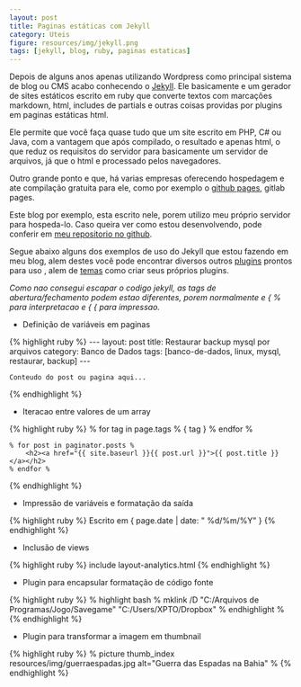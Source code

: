 ```yaml
---
layout: post
title: Paginas estáticas com Jekyll
category: Uteis
figure: resources/img/jekyll.png
tags: [jekyll, blog, ruby, paginas estaticas]
---
```

Depois de alguns anos apenas utilizando Wordpress como principal sistema de blog ou CMS acabo conhecendo o [Jekyll](https://jekyllrb.com). Ele basicamente e um gerador de sites estáticos escrito em ruby que converte textos com marcações markdown, html, includes de partials e outras coisas providas por plugins em paginas estáticas html.

Ele permite que você faça quase tudo que um site escrito em PHP, C# ou Java, com a vantagem que após compilado, o resultado e apenas html, o que reduz os requisitos do servidor para basicamente um servidor de arquivos, já que o html e processado pelos navegadores.

Outro grande ponto e que, há varias empresas oferecendo hospedagem e ate compilação gratuita para ele, como por exemplo o [github pages](https://pages.github.com/), gitlab pages.

Este blog por exemplo, esta escrito nele, porem utilizo meu próprio servidor para hospeda-lo. Caso queira ver como estou desenvolvendo, pode conferir em [meu repositorio no github](github.com/douglasjam/blog).

Segue abaixo alguns dos exemplos de uso do Jekyll que estou fazendo em meu blog, alem destes você pode encontrar diversos outros [plugins](https://jekyllrb.com/docs/plugins/) prontos para uso , alem de [temas](http://jekyllthemes.org/) como criar seus próprios plugins.

_Como nao consegui escapar o codigo jekyll, as tags de abertura/fechamento podem estao diferentes, porem normalmente e { % para interpretacao e { { para impressao._

- Definição de variáveis em paginas

{% highlight ruby %}
    ---
    layout: post
    title: Restaurar backup mysql por arquivos
    category: Banco de Dados
    tags: [banco-de-dados, linux, mysql, restaurar, backup]
    ---
    
    Conteudo do post ou pagina aqui...
{% endhighlight %}

- Iteracao entre valores de um array

{% highlight ruby %}
   % for tag in page.tags %
        <span class="label label-default">{ tag }</span>
    % endfor %
    
    % for post in paginator.posts %
        <h2><a href="{{ site.baseurl }}{{ post.url }}">{{ post.title }}</a></h2>
    % endfor %
{% endhighlight %}

- Impressão de variáveis e formatação da saída

{% highlight ruby %}
    <span class="post-writed pull-left">
      Escrito em { page.date | date: " %d/%m/%Y" }
    </span>
{% endhighlight %}
    
- Inclusão de views
    
{% highlight ruby %}
    include layout-analytics.html
{% endhighlight %}

- Plugin para encapsular formatação de código fonte

{% highlight ruby %}
    % highlight bash %
        mklink /D "C:/Arquivos de Programas/Jogo/Savegame" "C:/Users/XPTO/Dropbox"
    % endhighlight %
{% endhighlight %}

- Plugin para transformar a imagem em thumbnail

{% highlight ruby %}
    % picture thumb_index resources/img/guerraespadas.jpg alt="Guerra das Espadas na Bahia" %
{% endhighlight %}

